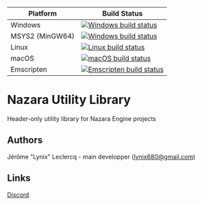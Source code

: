 Platform | Build Status
------------ | -------------
Windows | [![Windows build status](https://github.com/NazaraEngine/NazaraUtils/actions/workflows/windows-build.yml/badge.svg)](https://github.com/NazaraEngine/NazaraUtils/actions/workflows/windows-build.yml)
MSYS2 (MinGW64) | [![Windows build status](https://github.com/NazaraEngine/NazaraUtils/actions/workflows/msys2-build.yml/badge.svg)](https://github.com/NazaraEngine/NazaraUtils/actions/workflows/msys2-build.yml)
Linux | [![Linux build status](https://github.com/NazaraEngine/NazaraUtils/actions/workflows/linux-build.yml/badge.svg)](https://github.com/NazaraEngine/NazaraUtils/actions/workflows/linux-build.yml)
macOS | [![macOS build status](https://github.com/NazaraEngine/NazaraUtils/actions/workflows/macos-build.yml/badge.svg)](https://github.com/NazaraEngine/NazaraUtils/actions/workflows/macos-build.yml)
Emscripten | [![Emscripten build status](https://github.com/NazaraUtils/NazaraEngine/actions/workflows/wasm-build.yml/badge.svg)](https://github.com/NazaraEngine/NazaraUtils/actions/workflows/wasm-build.yml)

# Nazara Utility Library

Header-only utility library for Nazara Engine projects

## Authors

Jérôme "Lynix" Leclercq - main developper (<lynix680@gmail.com>)   

## Links

[Discord](https://discord.gg/MvwNx73)  
